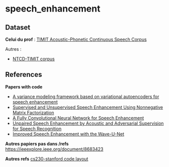 # speech_enhancement

## Dataset


**Celui du prof** : [TIMIT Acoustic-Phonetic Continuous Speech Corpus](https://catalog.ldc.upenn.edu/LDC93S1)

Autres :
- [NTCD-TIMIT corpus](https://zenodo.org/record/1172064)


## References

**Papers with code**
- [A variance modeling framework based on variational autoencoders for speech enhancement](https://paperswithcode.com/paper/a-variance-modeling-framework-based-on)
- [Supervised and Unsupervised Speech Enhancement Using Nonnegative Matrix Factorization](https://paperswithcode.com/paper/supervised-and-unsupervised-speech)
- [A Fully Convolutional Neural Network for Speech Enhancement](https://paperswithcode.com/paper/a-fully-convolutional-neural-network-for)
- [Unpaired Speech Enhancement by Acoustic and Adversarial Supervision for Speech Recognition](https://paperswithcode.com/paper/unpaired-speech-enhancement-by-acoustic-and)
- [Improved Speech Enhancement with the Wave-U-Net](https://paperswithcode.com/paper/improved-speech-enhancement-with-the-wave-u)

**Autres papiers pas dans /refs**
https://ieeexplore.ieee.org/document/8683423

**Autres refs**
[cs230-stanford code layout](https://cs230-stanford.github.io/pytorch-getting-started.html#code-layout)
